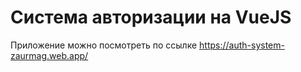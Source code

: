 # Система авторизации на VueJS
Приложение можно посмотреть по ссылке https://auth-system-zaurmag.web.app/
